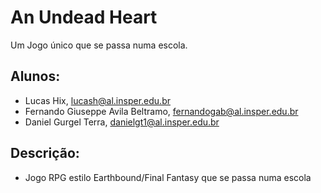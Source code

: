 # An Undead Heart
Um Jogo único que se passa numa escola.

## Alunos:
- Lucas Hix, lucash@al.insper.edu.br
- Fernando Giuseppe Avila Beltramo, fernandogab@al.insper.edu.br
- Daniel Gurgel Terra, danielgt1@al.insper.edu.br

## Descrição:
- Jogo RPG estilo Earthbound/Final Fantasy que se passa numa escola
